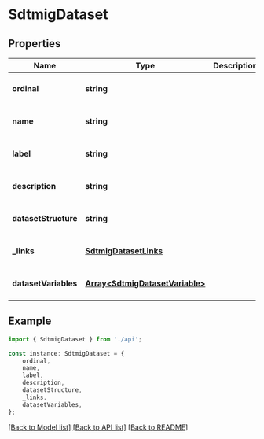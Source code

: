 # SdtmigDataset


## Properties

Name | Type | Description | Notes
------------ | ------------- | ------------- | -------------
**ordinal** | **string** |  | [optional] [default to undefined]
**name** | **string** |  | [optional] [default to undefined]
**label** | **string** |  | [optional] [default to undefined]
**description** | **string** |  | [optional] [default to undefined]
**datasetStructure** | **string** |  | [optional] [default to undefined]
**_links** | [**SdtmigDatasetLinks**](SdtmigDatasetLinks.md) |  | [optional] [default to undefined]
**datasetVariables** | [**Array&lt;SdtmigDatasetVariable&gt;**](SdtmigDatasetVariable.md) |  | [optional] [default to undefined]

## Example

```typescript
import { SdtmigDataset } from './api';

const instance: SdtmigDataset = {
    ordinal,
    name,
    label,
    description,
    datasetStructure,
    _links,
    datasetVariables,
};
```

[[Back to Model list]](../README.md#documentation-for-models) [[Back to API list]](../README.md#documentation-for-api-endpoints) [[Back to README]](../README.md)

